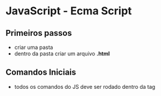 # JavaScript - Ecma Script

## Primeiros passos

- criar uma pasta
- dentro da pasta criar um arquivo **.html**

## Comandos Iniciais

- todos os comandos do JS deve ser rodado dentro da tag **<script>**
- a tag **<script>** deve ficar dentro de **<body>**
- JS não mais exige '**;' no final para fechar o comando**
- abrir uma janela de alerta:

```jsx
window.alert('mensagem')
```

- abre uma janela de confirmação:

```jsx
window.confirm('mensagem')
```

- abre uma janela de input:

```jsx
window.prompt('Qual é seu nome?')
```
